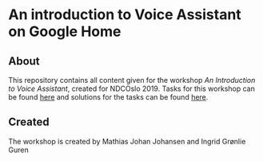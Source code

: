 # An introduction to Voice Assistant on Google Home 

## About
This repository contains all content given for the workshop _An Introduction to Voice Assistant_, created for NDCOslo 2019. Tasks for this workshop can be found [here](https://mathjoh.github.io/google-home-101/introduction-to-voice-assistant) and solutions for the tasks can be found [here](https://mathjoh.github.io/google-home-101/introduction-to-voice-assistant-solutions). 

## Created
The workshop is created by Mathias Johan Johansen and Ingrid Grønlie Guren 
